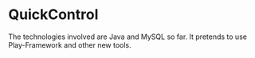QuickControl
============

The technologies involved are Java and MySQL so far. It pretends to use Play-Framework and other new tools.
